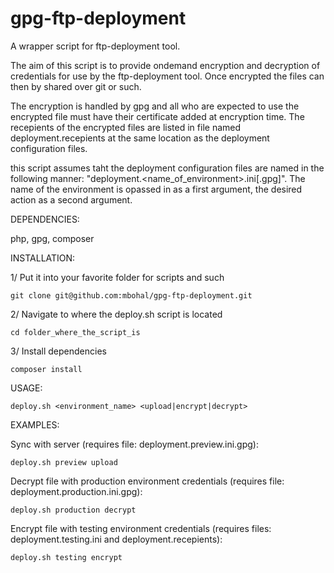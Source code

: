 gpg-ftp-deployment
==================

A wrapper script for ftp-deployment tool.

The aim of this script is to provide ondemand encryption and decryption of credentials for use by the ftp-deployment tool. Once encrypted the files can then by shared over git or such.

The encryption is handled by gpg and all who are expected to use the encrypted file must have their certificate added at encryption time. The recepients of the encrypted files are listed in file named deployment.recepients at the same location as the deployment configuration files.

this script assumes taht the deployment configuration files are named in the following manner: "deployment.<name_of_environment>.ini[.gpg]". The name of the environment is opassed in as a first argument, the desired action as a second argument.

DEPENDENCIES:

php, gpg, composer

INSTALLATION:

1/ Put it into your favorite folder for scripts and such

	git clone git@github.com:mbohal/gpg-ftp-deployment.git

2/ Navigate to where the deploy.sh script is located

	cd folder_where_the_script_is

3/ Install dependencies

	composer install


USAGE:

	deploy.sh <environment_name> <upload|encrypt|decrypt>


EXAMPLES:

Sync with server (requires file: deployment.preview.ini.gpg):

	deploy.sh preview upload


Decrypt file with production environment credentials (requires file: deployment.production.ini.gpg):

	deploy.sh production decrypt


Encrypt file with testing environment credentials (requires files: deployment.testing.ini and deployment.recepients):

	deploy.sh testing encrypt
